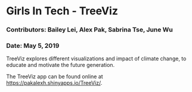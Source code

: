 # Girls In Tech - TreeViz 

### Contributors: Bailey Lei, Alex Pak, Sabrina Tse, June Wu
### Date: May 5, 2019


TreeViz explores different visualizations and impact of climate change, to educate and motivate the future generation. 

The TreeViz app can be found online at https://pakalexh.shinyapps.io/TreeViz/. 
